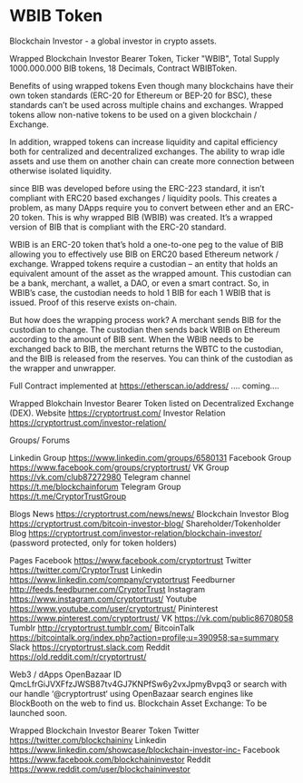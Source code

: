 # WBIB Token 

Blockchain Investor - a global investor in crypto assets.

Wrapped Blockchain Investor Bearer Token, Ticker "WBIB", Total Supply 1000.000.000 BIB tokens, 18 Decimals, Contract WBIBToken.

Benefits of using wrapped tokens
Even though many blockchains have their own token standards (ERC-20 for Ethereum or BEP-20 for BSC), these standards can’t be used across multiple chains and exchanges. Wrapped tokens allow non-native tokens to be used on a given blockchain / Exchange.

In addition, wrapped tokens can increase liquidity and capital efficiency both for centralized and decentralized exchanges. The ability to wrap idle assets and use them on another chain can create more connection between otherwise isolated liquidity. 

since BIB was developed before using the ERC-223 standard, it isn’t compliant with ERC20 based exchanges / liquidity pools. This creates a problem, as many DApps require you to convert between ether and an ERC-20 token. This is why wrapped BIB (WBIB) was created. It’s a wrapped version of BIB that is compliant with the ERC-20 standard.

WBIB is an ERC-20 token that’s hold a one-to-one peg to the value of BIB allowing you to effectively use BIB on ERC20 based Ethereum network / exchange. Wrapped tokens require a custodian – an entity that holds an equivalent amount of the asset as the wrapped amount. This custodian can be a bank, merchant, a wallet, a DAO, or even a smart contract. So, in WBIB’s case, the custodian needs to hold 1 BIB for each 1 WBIB that is issued. Proof of this reserve exists on-chain.

But how does the wrapping process work? A merchant sends BIB for the custodian to change. The custodian then sends back WBIB on Ethereum according to the amount of BIB sent. When the WBIB needs to be exchanged back to BIB, the merchant returns the WBTC to the custodian, and the BIB is released from the reserves. You can think of the custodian as the wrapper and unwrapper.

Full Contract implemented at https://etherscan.io/address/   .... coming....

Wrapped Blokchain Investor Bearer Token listed on Decentralized Exchange (DEX).
Website https://cryptortrust.com/ Investor Relation https://cryptortrust.com/investor-relation/

Groups/ Forums

Linkedin Group https://www.linkedin.com/groups/6580131
Facebook Group https://www.facebook.com/groups/cryptortrust/
VK Group https://vk.com/club87272980
Telegram channel https://t.me/blockchainforum
Telegram Group https://t.me/CryptorTrustGroup

Blogs
News https://cryptortrust.com/news/news/
Blockchain Investor Blog https://cryptortrust.com/bitcoin-investor-blog/
Shareholder/Tokenholder Blog https://cryptortrust.com/investor-relation/blockchain-investor/ (password protected, only for token holders)

Pages
Facebook https://www.facebook.com/cryptortrust
Twitter https://twitter.com/CryptorTrust
Linkedin https://www.linkedin.com/company/cryptortrust
Feedburner http://feeds.feedburner.com/CryptorTrust
Instagram https://www.instagram.com/cryptortrust/
Youtube https://www.youtube.com/user/cryptortrust/
Pininterest https://www.pinterest.com/cryptortrust/
VK https://vk.com/public86708058
Tumblr http://cryptortrust.tumblr.com/
BitcoinTalk https://bitcointalk.org/index.php?action=profile;u=390958;sa=summary
Slack https://cryptortrust.slack.com
Reddit https://old.reddit.com/r/cryptortrust/

Web3 / dApps
OpenBazaar ID QmcLfrGiJVXFfzJWSB87tv4GJ7KNPfSw6y2vxJpmyBvpq3 or search with our handle ‘@cryptortrust‘ using OpenBazaar search engines like BlockBooth on the web to find us.
Blockchain Asset Exchange: To be launched soon.

Wrapped Blockchain Investor Bearer Token
Twitter https://twitter.com/blockchaininv
Linkedin https://www.linkedin.com/showcase/blockchain-investor-inc-
Facebook https://www.facebook.com/blockchaininvestor
Reddit https://www.reddit.com/user/blockchaininvestor
